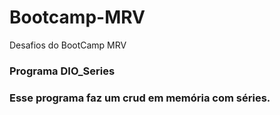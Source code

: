 # Bootcamp-MRV
Desafios do BootCamp MRV
###  Programa  DIO_Series

### Esse programa faz um crud em memória  com séries.
